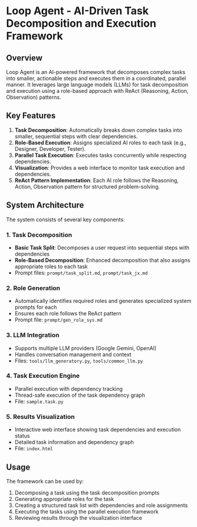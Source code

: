 # Loop Agent - AI-Driven Task Decomposition and Execution Framework

## Overview

Loop Agent is an AI-powered framework that decomposes complex tasks into smaller, actionable steps and executes them in
a coordinated, parallel manner. It leverages large language models (LLMs) for task decomposition and execution using a
role-based approach with ReAct (Reasoning, Action, Observation) patterns.

## Key Features

1. **Task Decomposition**: Automatically breaks down complex tasks into smaller, sequential steps with clear
   dependencies.
2. **Role-Based Execution**: Assigns specialized AI roles to each task (e.g., Designer, Developer, Tester).
3. **Parallel Task Execution**: Executes tasks concurrently while respecting dependencies.
4. **Visualization**: Provides a web interface to monitor task execution and dependencies.
5. **ReAct Pattern Implementation**: Each AI role follows the Reasoning, Action, Observation pattern for structured
   problem-solving.

## System Architecture

The system consists of several key components:

### 1. Task Decomposition

- **Basic Task Split**: Decomposes a user request into sequential steps with dependencies
- **Role-Based Decomposition**: Enhanced decomposition that also assigns appropriate roles to each task
- Prompt files: `prompt/task_split.md`, `prompt/task_jx.md`

### 2. Role Generation

- Automatically identifies required roles and generates specialized system prompts for each
- Ensures each role follows the ReAct pattern
- Prompt file: `prompt/gen_role_sys.md`

### 3. LLM Integration

- Supports multiple LLM providers (Google Gemini, OpenAI)
- Handles conversation management and context
- Files: `tools/llm_generatory.py`, `tools/common_llm.py`

### 4. Task Execution Engine

- Parallel execution with dependency tracking
- Thread-safe execution of the task dependency graph
- File: `sample.task.py`

### 5. Results Visualization

- Interactive web interface showing task dependencies and execution status
- Detailed task information and dependency graph
- File: `index.html`

## Usage

The framework can be used by:

1. Decomposing a task using the task decomposition prompts
2. Generating appropriate roles for the task
3. Creating a structured task list with dependencies and role assignments
4. Executing the tasks using the parallel execution framework
5. Reviewing results through the visualization interface


